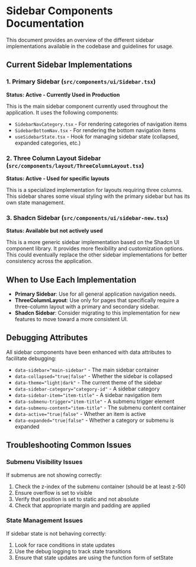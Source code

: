 
# Sidebar Components Documentation

This document provides an overview of the different sidebar implementations available in the codebase and guidelines for usage.

## Current Sidebar Implementations

### 1. Primary Sidebar (`src/components/ui/Sidebar.tsx`)

**Status: Active - Currently Used in Production**

This is the main sidebar component currently used throughout the application. It uses the following components:

- `SidebarNavCategory.tsx` - For rendering categories of navigation items
- `SidebarBottomNav.tsx` - For rendering the bottom navigation items
- `useSidebarState.tsx` - Hook for managing sidebar state (collapsed, expanded categories, etc.)

### 2. Three Column Layout Sidebar (`src/components/layout/ThreeColumnLayout.tsx`)

**Status: Active - Used for specific layouts**

This is a specialized implementation for layouts requiring three columns. This sidebar shares some visual styling with the primary sidebar but has its own state management.

### 3. Shadcn Sidebar (`src/components/ui/sidebar-new.tsx`)

**Status: Available but not actively used**

This is a more generic sidebar implementation based on the Shadcn UI component library. It provides more flexibility and customization options. This could eventually replace the other sidebar implementations for better consistency across the application.

## When to Use Each Implementation

- **Primary Sidebar**: Use for all general application navigation needs.
- **ThreeColumnLayout**: Use only for pages that specifically require a three-column layout with a primary and secondary sidebar.
- **Shadcn Sidebar**: Consider migrating to this implementation for new features to move toward a more consistent UI.

## Debugging Attributes

All sidebar components have been enhanced with data attributes to facilitate debugging:

- `data-sidebar="main-sidebar"` - The main sidebar container
- `data-collapsed="true|false"` - Whether the sidebar is collapsed
- `data-theme="light|dark"` - The current theme of the sidebar
- `data-sidebar-category="category-id"` - A sidebar category
- `data-sidebar-item="item-title"` - A sidebar navigation item
- `data-submenu-trigger="item-title"` - A submenu trigger element
- `data-submenu-content="item-title"` - The submenu content container
- `data-active="true|false"` - Whether an item is active
- `data-expanded="true|false"` - Whether a category or submenu is expanded

## Troubleshooting Common Issues

### Submenu Visibility Issues

If submenus are not showing correctly:

1. Check the z-index of the submenu container (should be at least z-50)
2. Ensure overflow is set to visible
3. Verify that position is set to static and not absolute
4. Check that appropriate margin and padding are applied

### State Management Issues

If sidebar state is not behaving correctly:

1. Look for race conditions in state updates
2. Use the debug logging to track state transitions
3. Ensure that state updates are using the function form of setState
